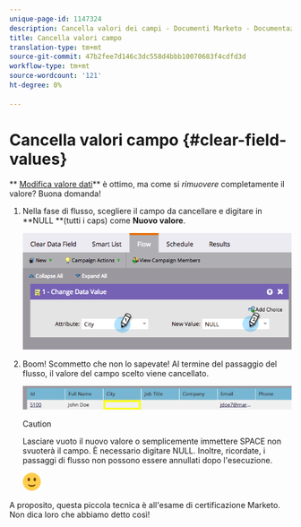 ```yaml
---
unique-page-id: 1147324
description: Cancella valori dei campi - Documenti Marketo - Documentazione prodotto
title: Cancella valori campo
translation-type: tm+mt
source-git-commit: 47b2fee7d146c3dc558d4bbb10070683f4cdfd3d
workflow-type: tm+mt
source-wordcount: '121'
ht-degree: 0%

---
```



# Cancella valori campo {#clear-field-values}

** [Modifica valore dati](../../../../../product-docs/core-marketo-concepts/smart-campaigns/flow-actions/change-data-value.md)** è ottimo, ma come si *rimuovere* completamente il valore? Buona domanda!

1. Nella fase di flusso, scegliere il campo da cancellare e digitare in **NULL **(tutti i caps) come **Nuovo valore**.

   ![](assets/image2015-3-19-10-3a6-3a14.png)

1. Boom! Scommetto che non lo sapevate! Al termine del passaggio del flusso, il valore del campo scelto viene cancellato.

   ![](assets/image2015-3-19-10-3a11-3a9.png)

   >[!CAUTION]
   >
   >Lasciare vuoto il nuovo valore o semplicemente immettere SPACE non svuoterà il campo. È necessario digitare NULL. Inoltre, ricordate, i passaggi di flusso non possono essere annullati dopo l&#39;esecuzione.

   ![(sorridere)](assets/smile.svg)

A proposito, questa piccola tecnica è all&#39;esame di certificazione Marketo. Non dica loro che abbiamo detto così!